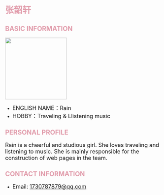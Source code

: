 

<h1 style="color: #e19cab;">张韶轩</h1>

<h2 style="color: #e19cab;">BASIC INFORMATION</h2>

<img width="200" src="https://github.com/NexMaker-Fab/2024ZWU-IS-8-BUNBUN/raw/f01e0df987d35c9d4a48c9a76bff612d84ee472c/images/%E5%BC%A0%E9%9F%B6%E8%BD%A9.jpeg"></div>

- <font size="4">ENGLISH NAME：Rain</font>
- <font size="4">HOBBY：Traveling & Llistening music</font>

<h2 style="color: #e19cab;">PERSONAL PROFILE</h2>

<font size="4">Rain is a cheerful and studious girl. She loves traveling and listening to music.
She is mainly responsible for the construction of web pages in the team.</font>

<h2 style="color: #e19cab;">CONTACT INFORMATION</h2>

- <font size="4">Email: 1730787879@qq.com</font>